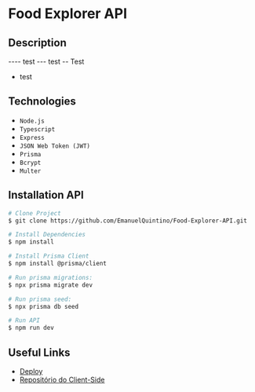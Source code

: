 # Food Explorer API

## Description
---- test
--- test
-- Test
- test

## Technologies
- `Node.js`
- `Typescript`
- `Express`
- `JSON Web Token (JWT)`
- `Prisma`
- `Bcrypt`
- `Multer`

## Installation API

```bash
# Clone Project
$ git clone https://github.com/EmanuelQuintino/Food-Explorer-API.git

# Install Dependencies
$ npm install

# Install Prisma Client
$ npm install @prisma/client

# Run prisma migrations:
$ npx prisma migrate dev

# Run prisma seed:
$ npx prisma db seed

# Run API
$ npm run dev
```
## Useful Links

- [Deploy](https://project-food-explorer.netlify.app/)
- [Repositório do Client-Side](https://github.com/EmanuelQuintino/Food-Explorer)